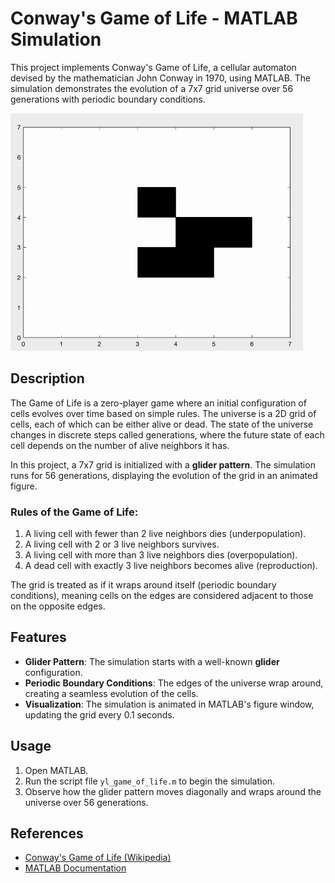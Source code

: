 # Conway's Game of Life - MATLAB Simulation

This project implements Conway's Game of Life, a cellular automaton devised by the mathematician John Conway in 1970, using MATLAB. The simulation demonstrates the evolution of a 7x7 grid universe over 56 generations with periodic boundary conditions.

![demo](Game-of-life.gif)

## Description

The Game of Life is a zero-player game where an initial configuration of cells evolves over time based on simple rules. The universe is a 2D grid of cells, each of which can be either alive or dead. The state of the universe changes in discrete steps called generations, where the future state of each cell depends on the number of alive neighbors it has.

In this project, a 7x7 grid is initialized with a **glider pattern**. The simulation runs for 56 generations, displaying the evolution of the grid in an animated figure.

### Rules of the Game of Life:
1. A living cell with fewer than 2 live neighbors dies (underpopulation).
2. A living cell with 2 or 3 live neighbors survives.
3. A living cell with more than 3 live neighbors dies (overpopulation).
4. A dead cell with exactly 3 live neighbors becomes alive (reproduction).

The grid is treated as if it wraps around itself (periodic boundary conditions), meaning cells on the edges are considered adjacent to those on the opposite edges.

## Features

- **Glider Pattern**: The simulation starts with a well-known **glider** configuration.
- **Periodic Boundary Conditions**: The edges of the universe wrap around, creating a seamless evolution of the cells.
- **Visualization**: The simulation is animated in MATLAB's figure window, updating the grid every 0.1 seconds.

## Usage

1. Open MATLAB.
2. Run the script file `yl_game_of_life.m` to begin the simulation.
3. Observe how the glider pattern moves diagonally and wraps around the universe over 56 generations.

## References

- [Conway's Game of Life (Wikipedia)](https://en.wikipedia.org/wiki/Conway%27s_Game_of_Life)
- [MATLAB Documentation](https://www.mathworks.com/help/matlab/)

